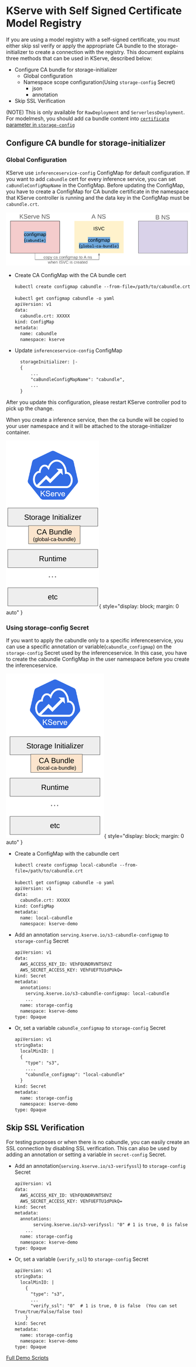 # KServe with Self Signed Certificate Model Registry

If you are using a model registry with a self-signed certificate, you must either skip ssl verify or apply the appropriate CA bundle to the storage-initializer to create a connection with the registry.
This document explains three methods that can be used in KServe, described below:

- Configure CA bundle for storage-initializer
    - Global configuration
    - Namespace scope configuration(Using `storage-config` Secret)
        - json
        - annotation
- Skip SSL Verification
  
(NOTE) This is only available for `RawDeployment` and `ServerlessDeployment`. For modelmesh, you should add ca bundle content into [`certificate` parameter in `storage-config`](https://github.com/kserve/modelmesh-serving/blob/bba0cec8ca8c6c6f19958696f39b27b5b49cadd8/docs/predictors/setup-storage.md?plain=1#L65)
## Configure CA bundle for storage-initializer  
### Global Configuration

KServe use `inferenceservice-config` ConfigMap for default configuration. If you want to add `cabundle` cert for every inference service, you can set `caBundleConfigMapName` in the ConfigMap. Before updating the ConfigMap, you have to create a ConfigMap for CA bundle certificate in the namespace that KServe controller is running and the data key in the ConfigMap must be `cabundle.crt`. 

![Image1](./images/cert-global-way.png)


- Create CA ConfigMap with the CA bundle cert
  ~~~
  kubectl create configmap cabundle --from-file=/path/to/cabundle.crt

  kubectl get configmap cabundle -o yaml
  apiVersion: v1
  data:
    cabundle.crt: XXXXX
  kind: ConfigMap
  metadata:
    name: cabundle
    namespace: kserve
  ~~~
- Update `inferenceservice-config` ConfigMap 
  ~~~
    storageInitializer: |-
    {
        ...
        "caBundleConfigMapName": "cabundle",
        ...
    }
  ~~~
  
After you update this configuration, please restart KServe controller pod to pick up the change.

When you create a inference service, then the ca bundle will be copied to your user namespace and it will be attached to the storage-initializer container.

![Image2](./images/cert-global-ca-bundle.png){ style="display: block; margin: 0 auto" }

### Using storage-config Secret

If you want to apply the cabundle only to a specific inferenceservice, you can use a specific annotation or variable(`cabundle_configmap`) on the `storage-config` Secret used by the inferenceservice.
In this case, you have to create the cabundle ConfigMap in the user namespace before you create the inferenceservice.

![Image3](./images/cert-local-ca-bundle.png){ style="display: block; margin: 0 auto" }


- Create a ConfigMap with the cabundle cert
  ~~~
  kubectl create configmap local-cabundle --from-file=/path/to/cabundle.crt

  kubectl get configmap cabundle -o yaml
  apiVersion: v1
  data:
    cabundle.crt: XXXXX
  kind: ConfigMap
  metadata:
    name: local-cabundle
    namespace: kserve-demo
  ~~~

- Add an annotation `serving.kserve.io/s3-cabundle-configmap` to `storage-config` Secret
  ~~~
  apiVersion: v1
  data:
    AWS_ACCESS_KEY_ID: VEhFQUNDRVNTS0VZ
    AWS_SECRET_ACCESS_KEY: VEhFUEFTU1dPUkQ=
  kind: Secret
  metadata:
    annotations:
      serving.kserve.io/s3-cabundle-configmap: local-cabundle
      ...
    name: storage-config
    namespace: kserve-demo
  type: Opaque
  ~~~

- Or, set a variable `cabundle_configmap` to `storage-config` Secret
  ~~~
  apiVersion: v1
  stringData:
    localMinIO: |
    {
      "type": "s3",
      ....
      "cabundle_configmap": "local-cabundle"
    }
  kind: Secret
  metadata:
    name: storage-config
    namespace: kserve-demo
  type: Opaque
  ~~~

## Skip SSL Verification

For testing purposes or when there is no cabundle, you can easily create an SSL connection by disabling SSL verification.
This can also be used by adding an annotation or setting a variable in `secret-config` Secret.

- Add an annotation(`serving.kserve.io/s3-verifyssl`) to `storage-config` Secret
  ~~~
  apiVersion: v1
  data:
    AWS_ACCESS_KEY_ID: VEhFQUNDRVNTS0VZ
    AWS_SECRET_ACCESS_KEY: VEhFUEFTU1dPUkQ=
  kind: Secret
  metadata:
    annotations:
         serving.kserve.io/s3-verifyssl: "0" # 1 is true, 0 is false
      ...
    name: storage-config
    namespace: kserve-demo
  type: Opaque
  ~~~

- Or, set a variable (`verify_ssl`) to `storage-config` Secret
  ~~~
  apiVersion: v1
  stringData:
    localMinIO: |
      {
        "type": "s3",
        ...
        "verify_ssl": "0"  # 1 is true, 0 is false  (You can set True/true/False/false too)
      }
  kind: Secret
  metadata:
    name: storage-config
    namespace: kserve-demo
  type: Opaque
  ~~~

[Full Demo Scripts](./full-demo.md)
